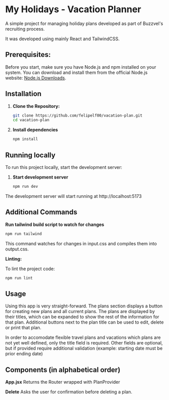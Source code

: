 # My Holidays - Vacation Planner

A simple project for managing holiday plans developed as part of Buzzvel's recruiting process.

It was developed using mainly React and TailwindCSS.

## Prerequisites:

Before you start, make sure you have Node.js and npm installed on your system. You can download and install them from the official Node.js website: [Node.js Downloads](https://nodejs.org/en/download/).

## Installation

1. **Clone the Repository:**

   ```bash
   git clone https://github.com/felipelf00/vacation-plan.git
   cd vacation-plan
   ```

2. **Install dependencies**

   ```bash
   npm install
   ```

## Running locally

To run this project locally, start the development server:

1. **Start development server**

   ```bash
   npm run dev
   ```

The development server will start running at http://localhost:5173

## Additional Commands

**Run tailwind build script to watch for changes**

```bash
npm run tailwind
```

This command watches for changes in input.css and compiles them into output.css.

**Linting:**

To lint the project code:

```bash
npm run lint
```

## Usage

Using this app is very straight-forward. The plans section displays a button for creating new plans and all current plans. The plans are displayed by their titles, which can be expanded to show the rest of the information for that plan. Additional buttons next to the plan title can be used to edit, delete or print that plan.

In order to accomodate flexible travel plans and vacations which plans are not yet well defined, only the title field is required. Other fields are optional, but if provided require additional validation (example: starting date must be prior ending date)

## Components (in alphabetical order)

**App.jsx**
Returns the Router wrapped with PlanProvider

**Delete**
Asks the user for confirmation before deleting a plan.
